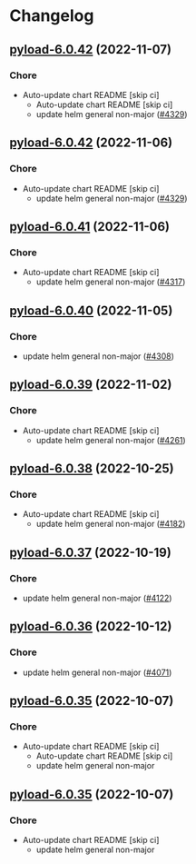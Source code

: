 # Changelog



## [pyload-6.0.42](https://github.com/truecharts/charts/compare/pyload-ng-0.0.43...pyload-6.0.42) (2022-11-07)

### Chore

- Auto-update chart README [skip ci]
  - Auto-update chart README [skip ci]
  - update helm general non-major ([#4329](https://github.com/truecharts/charts/issues/4329))




## [pyload-6.0.42](https://github.com/truecharts/charts/compare/pyload-ng-0.0.43...pyload-6.0.42) (2022-11-06)

### Chore

- Auto-update chart README [skip ci]
  - update helm general non-major ([#4329](https://github.com/truecharts/charts/issues/4329))




## [pyload-6.0.41](https://github.com/truecharts/charts/compare/pyload-ng-0.0.42...pyload-6.0.41) (2022-11-06)

### Chore

- Auto-update chart README [skip ci]
  - update helm general non-major ([#4317](https://github.com/truecharts/charts/issues/4317))




## [pyload-6.0.40](https://github.com/truecharts/charts/compare/pyload-ng-0.0.41...pyload-6.0.40) (2022-11-05)

### Chore

- update helm general non-major ([#4308](https://github.com/truecharts/charts/issues/4308))




## [pyload-6.0.39](https://github.com/truecharts/charts/compare/pyload-ng-0.0.39...pyload-6.0.39) (2022-11-02)

### Chore

- Auto-update chart README [skip ci]
  - update helm general non-major ([#4261](https://github.com/truecharts/charts/issues/4261))




## [pyload-6.0.38](https://github.com/truecharts/charts/compare/pyload-6.0.37...pyload-6.0.38) (2022-10-25)

### Chore

- Auto-update chart README [skip ci]
  - update helm general non-major ([#4182](https://github.com/truecharts/charts/issues/4182))




## [pyload-6.0.37](https://github.com/truecharts/charts/compare/pyload-ng-0.0.37...pyload-6.0.37) (2022-10-19)

### Chore

- update helm general non-major ([#4122](https://github.com/truecharts/charts/issues/4122))




## [pyload-6.0.36](https://github.com/truecharts/charts/compare/pyload-ng-0.0.35...pyload-6.0.36) (2022-10-12)

### Chore

- update helm general non-major ([#4071](https://github.com/truecharts/charts/issues/4071))




## [pyload-6.0.35](https://github.com/truecharts/charts/compare/pyload-ng-0.0.33...pyload-6.0.35) (2022-10-07)

### Chore

- Auto-update chart README [skip ci]
  - Auto-update chart README [skip ci]
  - update helm general non-major




## [pyload-6.0.35](https://github.com/truecharts/charts/compare/pyload-ng-0.0.33...pyload-6.0.35) (2022-10-07)

### Chore

- Auto-update chart README [skip ci]
  - update helm general non-major
